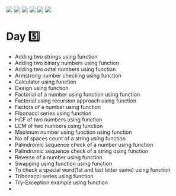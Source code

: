 ![](https://img.shields.io/badge/git-fff7f8?colorA=faf0f0&colorB=db4823&style=for-the-badge&logo=git)
![](https://img.shields.io/badge/github-fff7f8?colorA=080808&colorB=8a8a8a&style=for-the-badge&logo=github)
![](https://img.shields.io/badge/for-you-099450?colorA=b0c92e&colorB=487d3e&style=for-the-badge)
![](https://img.shields.io/badge/check_it-out-bee5ed?colorA=3fc5d1&colorB=469acf&style=for-the-badge)
![](https://img.shields.io/badge/visual_studio_code-1.47.3-181717?colorA=ae36d6&style=for-the-badge&logo=visual-studio-code)
![](https://img.shields.io/badge/python-used-bee5ed?colorA=37b6bd&colorB=3c9bb5&style=for-the-badge&logo=python)
---
# Day :five:
   * Adding two strings using function
   * Adding two binary numbers using function
   * Adding two octal numbers using function
   * Armstrong number checking using function
   * Calculator using function
   * Design using function
   * Factorial of a number using function using function
   * Factorial using recursion approach using function
   * Factors of a number using function
   * Fibonacci series using function
   * HCF of two numbers using function
   * LCM of two numbers using function
   * Maximum number using function using function
   * No of spaces count of a string using function
   * Palindromic sequence check of a number using function
   * Palindromic sequence check of a string using function
   * Reverse of a number using function
   * Swapping using function using function
   * To check a special word(1st and last letter same) using function
   * Tribonacci series using function
   * Try-Exception example using function
   * 
